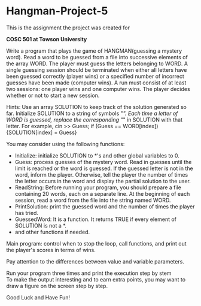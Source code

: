 # Hangman-Project-5

This is the assignment the project was created for 

**COSC 501 at Towson University**
 
Write a program that plays the game of HANGMAN(guessing a mystery word).  Read a word to be guessed from a file into successive elements of the array WORD. The player must guess the letters belonging to WORD. A single guessing session should be terminated when either all letters have been guessed correctly (player wins) or a specified number of incorrect guesses have been made (computer wins). A run must consist of at least two sessions: one player wins and one computer wins. The player decides whether or not to start a new session.  
 
 
Hints:   Use an array  SOLUTION to keep track of the solution generated  so far. Initialize SOLUTION to a string of symbols "*". Each time a letter of WORD is guessed, replace the corresponding "*" in SOLUTION with that letter. For example, cin >> Guess; if (Guess == WORD[index]) {SOLUTION[index] = Guess} 
 
 You may consider using the following functions:
 
* Initialize: initialize SOLUTION to *'s and other global variables to 0. 
* Guess: process guesses of the mystery word. Read in guesses until the limit is reached or the word is guessed. If the guessed letter is not in the word, inform the player. Otherwise, tell the player the number of times the letter occurs in the word and display the partial solution to the user.     
* ReadString: Before running your program, you should prepare a file containing 20 words, each on a separate line. At the beginning of each session, read a word from the file into the string named WORD.      
* PrintSolution: print the guessed word and the number of times the player has tried.     
* GuessedWord: It is a function. It returns TRUE if every element of SOLUTION is not a *. 
* and other functions if needed. 
 
Main program: control when to stop the loop, call functions, and print out the player's scores in terms of wins. 
 
Pay attention to the differences between value and variable parameters. 
 
Run your program three times and print the execution step by stem     
To make the output interesting and to earn extra points, you may want to draw a figure on the screen step by step.    
 
Good Luck and Have Fun!


